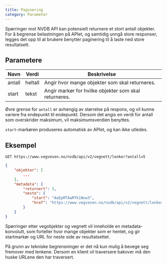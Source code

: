 ```yaml
---
title: Paginering
category: Parameter
---
```


Spørringer mot NVDB API kan potensielt returnere et stort antall objekter. For å begrense belastningen på APIet, og samtidig unngå store responser, legges det opp til at brukere benytter paginering til å laste ned store resultatsett.

## Parametere

| Navn | Verdi | Beskrivelse |
| --- | --- | --- |
| antall | heltall | Angir hvor mange objekter som skal returneres. | 
| start | tekst | Angir markør for hvilke objekter som skal returneres. |


Øvre grense for `antall` er avhengig av størrelse på respons, og vil kunne variere fra endepunkt til endepunkt. Dersom det angis en verdi for antall som overskrider maksimum, vil maksimumsverdien benyttes.

`start`-markøren produseres automatisk av APIet, og kan ikke utledes.

## Eksempel

```
GET https://www.vegvesen.no/nvdb/api/v2/vegnett/lenker?antall=5
```

```json
{
    "objekter": [
        ...
    ],
    "metadata": {
        "returnert": 5,
        "neste": {
            "start": "AoEpMTAwMTk1Nnw3",
            "href": "https://www.vegvesen.no/nvdb/api/v2/vegnett/lenker?antall=5&start=AoEpMTAwMTk1Nnw3"
        }
    }
}
```

Spørringer etter vegobjekter og vegnett vil inneholde en metadata-konvolutt, som forteller hvor mange objekter som er hentet, og gir startmarkør og URL for neste side av resultatsettet.

På grunn av tekniske begrensninger er det nå kun mulig å bevege seg fremover med lenkene. Dersom en klient vil traversere bakover må den huske URLene den har traversert.
